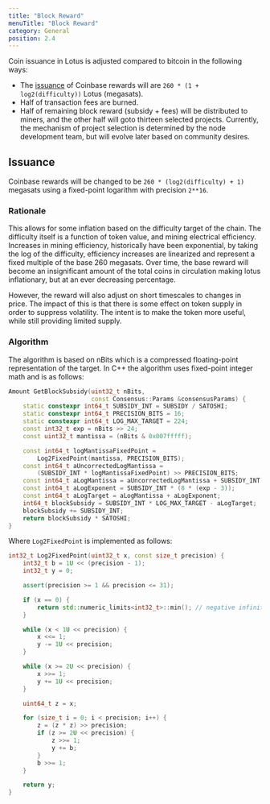 ```yaml
---
title: "Block Reward"
menuTitle: "Block Reward"
category: General
position: 2.4
---
```


Coin issuance in Lotus is adjusted compared to bitcoin in the following ways:
* The [issuance](#issuance) of Coinbase rewards will are `260 * (1 + log2(difficulty))` Lotus (megasats).
* Half of transaction fees are burned.
* Half of remaining block reward (subsidy + fees) will be distributed to miners,
  and the other half will goto thirteen selected projects. Currently, the
  mechanism of project selection is determined by the node development team, but
  will evolve later based on community desires.
## Issuance

Coinbase rewards will be changed to be `260 * (log2(difficulty) + 1)` megasats
using a fixed-point logarithm with precision `2**16`.

### Rationale

This allows for some inflation based on the difficulty target of the chain. The
difficulty itself is a function of token value, and mining electrical
efficiency. Increases in mining efficiency, historically have been exponential,
by taking the log of the difficulty, efficiency increases are linearized and
represent a fixed multiple of the base 260 megasats. Over time, the base reward
will become an insignificant amount of the total coins in circulation making
lotus inflationary, but at an ever decreasing percentage.

However, the reward will also adjust on short timescales to changes in price.
The impact of this is that there is some effect on token supply in order to
suppress volatility. The intent is to make the token more useful, while still
providing limited supply.

### Algorithm

The algorithm is based on nBits which is a compressed floating-point
representation of the target. In C++ the algorithm uses fixed-point integer math
and is as follows:

```C++
Amount GetBlockSubsidy(uint32_t nBits,
                       const Consensus::Params &consensusParams) {
    static constexpr int64_t SUBSIDY_INT = SUBSIDY / SATOSHI;
    static constexpr int64_t PRECISION_BITS = 16;
    static constexpr int64_t LOG_MAX_TARGET = 224;
    const int32_t exp = nBits >> 24;
    const uint32_t mantissa = (nBits & 0x007fffff);

    const int64_t logMantissaFixedPoint =
        Log2FixedPoint(mantissa, PRECISION_BITS);
    const int64_t aUncorrectedLogMantissa =
        (SUBSIDY_INT * logMantissaFixedPoint) >> PRECISION_BITS;
    const int64_t aLogMantissa = aUncorrectedLogMantissa + SUBSIDY_INT * PRECISION_BITS;
    const int64_t aLogExponent = SUBSIDY_INT * (8 * (exp - 3));
    const int64_t aLogTarget = aLogMantissa + aLogExponent;
    int64_t blockSubsidy = SUBSIDY_INT * LOG_MAX_TARGET - aLogTarget;
    blockSubsidy += SUBSIDY_INT;
    return blockSubsidy * SATOSHI;
}
```

Where `Log2FixedPoint` is implemented as follows:

```C++
int32_t Log2FixedPoint(uint32_t x, const size_t precision) {
    int32_t b = 1U << (precision - 1);
    int32_t y = 0;

    assert(precision >= 1 && precision <= 31);

    if (x == 0) {
        return std::numeric_limits<int32_t>::min(); // negative infinity
    }

    while (x < 1U << precision) {
        x <<= 1;
        y -= 1U << precision;
    }

    while (x >= 2U << precision) {
        x >>= 1;
        y += 1U << precision;
    }

    uint64_t z = x;

    for (size_t i = 0; i < precision; i++) {
        z = (z * z) >> precision;
        if (z >= 2U << precision) {
            z >>= 1;
            y += b;
        }
        b >>= 1;
    }

    return y;
}
```
